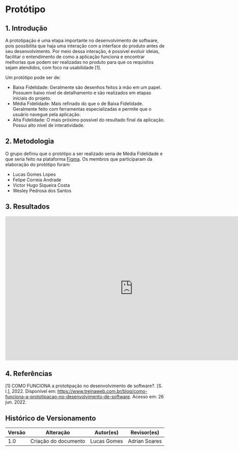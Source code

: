 # Protótipo

## 1. Introdução

A prototipação é uma etapa importante no desenvolvimento de software, pois possibilita que haja uma interação com a interface do produto antes de seu desenvolvimento. Por meio dessa interação, é possível evoluir ideias, facilitar o entendimento de como a aplicação funciona e encontrar melhorias que podem ser realizadas no produto para que os requisitos sejam atendidos, com foco na usabilidade [1].

Um protótipo pode ser de:

<ul>
<li> Baixa Fidelidade: Geralmente são desenhos feitos à mão em um papel. Possuem baixo nível de detalhamento e são realizados em etapas iniciais do projeto.</li>
<li> Média Fidelidade: Mais refinado do que o de Baixa Fidelidade. Geralmente feito com ferramentas especializadas e permite que o usuário navegue pela aplicação.</li>
<li> Alta Fidelidade: O mais próximo possível do resultado final da aplicação. Possui alto nível de interatividade.</li>
</ul>

## 2. Metodologia

O grupo definiu que o protótipo a ser realizado seria de Média Fidelidade e que seria feito na plataforma [Figma](figma.com). Os membros que participaram da elaboração do protótipo foram:
<ul>
<li>Lucas Gomes Lopes</li>
<li>Felipe Correia Andrade</li>
<li>Victor Hugo Siqueira Costa</li>
<li>Wesley Pedrosa dos Santos</li>
</ul>

## 3. Resultados

<iframe style="border: 1px solid rgba(0, 0, 0, 0.1);" width="800" height="450" src="https://www.figma.com/embed?embed_host=share&url=https%3A%2F%2Fwww.figma.com%2Fproto%2FDDhc2sBZwDraR2S4A8fF9F%2FProt%25C3%25B3tipo%3Fnode-id%3D66%253A30%26scaling%3Dscale-down%26page-id%3D0%253A1%26starting-point-node-id%3D66%253A30" allowfullscreen></iframe>

## 4. Referências

[1] COMO FUNCIONA a prototipação no desenvolvimento de software?. [S. l.], 2022. Disponível em: https://www.treinaweb.com.br/blog/como-funciona-a-prototipacao-no-desenvolvimento-de-software. Acesso em: 26 jun. 2022.

## Histórico de Versionamento

 Versão |       Alteração       |    Autor(es)     |    Revisor(es)
  ---   |          ---          |       ---        |      ---
  1.0   |  Criação do documento | Lucas Gomes | Adrian Soares

